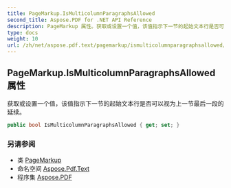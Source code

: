 ```yaml
---
title: PageMarkup.IsMulticolumnParagraphsAllowed
second_title: Aspose.PDF for .NET API Reference
description: PageMarkup 属性。获取或设置一个值，该值指示下一节的起始文本行是否可以视为上一节最后一段的延续
type: docs
weight: 10
url: /zh/net/aspose.pdf.text/pagemarkup/ismulticolumnparagraphsallowed/
---
```

## PageMarkup.IsMulticolumnParagraphsAllowed 属性

获取或设置一个值，该值指示下一节的起始文本行是否可以视为上一节最后一段的延续。

```csharp
public bool IsMulticolumnParagraphsAllowed { get; set; }
```

### 另请参阅

* 类 [PageMarkup](../)
* 命名空间 [Aspose.Pdf.Text](../../../aspose.pdf.text/)
* 程序集 [Aspose.PDF](../../../)